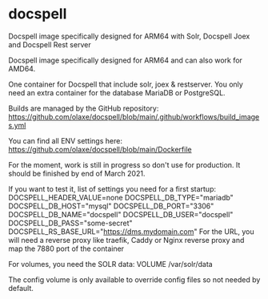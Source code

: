 # docspell
Docspell image specifically designed for ARM64 with Solr, Docspell Joex and Docspell Rest server

Docspell image specifically designed for ARM64 and can also work for AMD64.

One container for Docspell that include solr, joex & restserver. You only need an extra container for the database MariaDB or PostgreSQL.

Builds are managed by the GitHub repository: https://github.com/olaxe/docspell/blob/main/.github/workflows/build_images.yml

You can find all ENV settings here: https://github.com/olaxe/docspell/blob/main/Dockerfile

For the moment, work is still in progress so don't use for production. It should be finished by end of March 2021.

If you want to test it, list of settings you need for a first startup: 
DOCSPELL_HEADER_VALUE=none 
DOCSPELL_DB_TYPE="mariadb" 
DOCSPELL_DB_HOST="mysql" 
DOCSPELL_DB_PORT="3306" 
DOCSPELL_DB_NAME="docspell" 
DOCSPELL_DB_USER="docspell" 
DOCSPELL_DB_PASS="some-secret" 
DOCSPELL_RS_BASE_URL="https://dms.mydomain.com" 
For the URL, you will need a reverse proxy like traefik, Caddy or Nginx reverse proxy and map the 7880 port of the container

For volumes, you need the SOLR data: VOLUME /var/solr/data

The config volume is only available to override config files so not needed by default.
